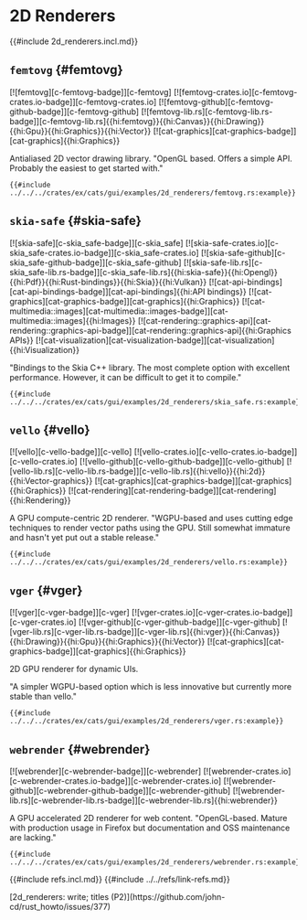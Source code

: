 # 2D Renderers

{{#include 2d_renderers.incl.md}}

## `femtovg` {#femtovg}

[![femtovg][c-femtovg-badge]][c-femtovg] [![femtovg-crates.io][c-femtovg-crates.io-badge]][c-femtovg-crates.io] [![femtovg-github][c-femtovg-github-badge]][c-femtovg-github] [![femtovg-lib.rs][c-femtovg-lib.rs-badge]][c-femtovg-lib.rs]{{hi:femtovg}}{{hi:Canvas}}{{hi:Drawing}}{{hi:Gpu}}{{hi:Graphics}}{{hi:Vector}} [![cat-graphics][cat-graphics-badge]][cat-graphics]{{hi:Graphics}}

Antialiased 2D vector drawing library. "OpenGL based. Offers a simple API. Probably the easiest to get started with."

```rust,editable
{{#include ../../../crates/ex/cats/gui/examples/2d_renderers/femtovg.rs:example}}
```

## `skia-safe` {#skia-safe}

[![skia-safe][c-skia_safe-badge]][c-skia_safe] [![skia-safe-crates.io][c-skia_safe-crates.io-badge]][c-skia_safe-crates.io] [![skia-safe-github][c-skia_safe-github-badge]][c-skia_safe-github] [![skia-safe-lib.rs][c-skia_safe-lib.rs-badge]][c-skia_safe-lib.rs]{{hi:skia-safe}}{{hi:Opengl}}{{hi:Pdf}}{{hi:Rust-bindings}}{{hi:Skia}}{{hi:Vulkan}} [![cat-api-bindings][cat-api-bindings-badge]][cat-api-bindings]{{hi:API bindings}} [![cat-graphics][cat-graphics-badge]][cat-graphics]{{hi:Graphics}} [![cat-multimedia::images][cat-multimedia::images-badge]][cat-multimedia::images]{{hi:Images}} [![cat-rendering::graphics-api][cat-rendering::graphics-api-badge]][cat-rendering::graphics-api]{{hi:Graphics APIs}} [![cat-visualization][cat-visualization-badge]][cat-visualization]{{hi:Visualization}}

"Bindings to the Skia C++ library. The most complete option with excellent performance. However, it can be difficult to get it to compile."

```rust,editable
{{#include ../../../crates/ex/cats/gui/examples/2d_renderers/skia_safe.rs:example}}
```

## `vello` {#vello}

[![vello][c-vello-badge]][c-vello] [![vello-crates.io][c-vello-crates.io-badge]][c-vello-crates.io] [![vello-github][c-vello-github-badge]][c-vello-github] [![vello-lib.rs][c-vello-lib.rs-badge]][c-vello-lib.rs]{{hi:vello}}{{hi:2d}}{{hi:Vector-graphics}} [![cat-graphics][cat-graphics-badge]][cat-graphics]{{hi:Graphics}} [![cat-rendering][cat-rendering-badge]][cat-rendering]{{hi:Rendering}}

A GPU compute-centric 2D renderer. "WGPU-based and uses cutting edge techniques to render vector paths using the GPU. Still somewhat immature and hasn't yet put out a stable release."

```rust,editable
{{#include ../../../crates/ex/cats/gui/examples/2d_renderers/vello.rs:example}}
```

## `vger` {#vger}

[![vger][c-vger-badge]][c-vger] [![vger-crates.io][c-vger-crates.io-badge]][c-vger-crates.io] [![vger-github][c-vger-github-badge]][c-vger-github] [![vger-lib.rs][c-vger-lib.rs-badge]][c-vger-lib.rs]{{hi:vger}}{{hi:Canvas}}{{hi:Drawing}}{{hi:Gpu}}{{hi:Graphics}}{{hi:Vector}} [![cat-graphics][cat-graphics-badge]][cat-graphics]{{hi:Graphics}}

2D GPU renderer for dynamic UIs.

"A simpler WGPU-based option which is less innovative but currently more stable than vello."

```rust,editable
{{#include ../../../crates/ex/cats/gui/examples/2d_renderers/vger.rs:example}}
```

## `webrender` {#webrender}

[![webrender][c-webrender-badge]][c-webrender] [![webrender-crates.io][c-webrender-crates.io-badge]][c-webrender-crates.io] [![webrender-github][c-webrender-github-badge]][c-webrender-github] [![webrender-lib.rs][c-webrender-lib.rs-badge]][c-webrender-lib.rs]{{hi:webrender}}

A GPU accelerated 2D renderer for web content. "OpenGL-based. Mature with production usage in Firefox but documentation and OSS maintenance are lacking."

```rust,editable
{{#include ../../../crates/ex/cats/gui/examples/2d_renderers/webrender.rs:example}}
```

{{#include refs.incl.md}}
{{#include ../../refs/link-refs.md}}

<div class="hidden">
[2d_renderers: write; titles (P2)](https://github.com/john-cd/rust_howto/issues/377)

</div>
